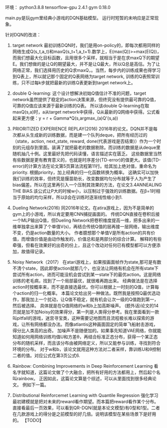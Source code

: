 环境：
python3.8.8
tensorflow-gpu 2.4.1
gym 0.18.0

main.py是玩gym里经典小游戏的DQN基础模型。
运行时短暂的未响应是正常现象。

针对DQN的改进：
1. target network
最初训练DQN时，我们是用on-policy的，即每次都用同样的网络生成Q(s_t,a_t)和maxQ(s_t+1,a_t+1).数学上，E(max(Q))>=max(E(Q))，而我们想最大化目标函数，且用很多个采样，就相当于是在求maxQ下的期望E。我们想做的是让Q的期望最大，并不是让Q最大，所以Q总是高估。为了让网络正常，我们选择用历史的Q求maxQ，。当然，每步内的训练成果也得学习到Q表上，所以就记那个固定的Q表网络为target network, 训练的Q表照常训练，只不过每k步就把最新的训练Q表更新到target network上。

2. double Q-learning:
这个设计想解决初始Q值估计不准的问题，target network虽然提供了稳定的action决策来源，但终究没有提供最可靠的Q值，可靠的Q值应该来源于最新训练的Q表。
所以该double Q-learning在取maxQ(s,a)时，a从target network中获得，Q从最新的Q网络中获得。公式看起来更方便：y = r + Gamma*Q(s,argmax_(a)Q'(s,a))

3. PRIORITIZED EXPERIENCE REPLAY(2016)
2016年的论文。DQN并不是每次都从头生成新的训练数据，而是建一个队列deque，把所有经历过的（state，action, next_state, reward, done(代表游戏是否结束)）作为一个时刻的元组存到里面。装满了就把最老的数据剔除。而训练的数据是从deque里随机抽几十例。这里最好先把代码读懂，语言描述实在匮乏。
这些数据里当然有些数据是更有教育意义的，也就是时序差分(TD-error)的值更大。该值(TD-error)的计算方法在论文第5页算法流程第11行。给其加上绝对值，重命名为priority.
根据priority，加上经典的归一化函数转换为概率。
这确实可以加快我们训练的效率，但终究是揠苗助长，改变数据均匀分布就等于人为产生了bias偏差。所以在这里再引入一个压制其效果的方法，在论文3.4ANNEALING THE BIAS.该公式让P大的时候w小，以压制过于强效的训练数据。在β=1时相当于原始的均匀采样，所以β会在训练时逐渐线性缩小到1.

4. Dueling Network(2016)
同2016年论文。在atira游戏上，因为不是简单的gym上的小游戏，所以肯定要用CNN捕捉画面的。
传统DQN直接在卷积后接一个MLP输出Q值，但Dueling Network把卷积维度提高一维，把多出来的一维单独拿出来算了个单值V(s)，再结合传统Q值的层再接一层网络，输出维度不变，仍是action数量的大小。
作者臆想那个单值V是所有action的共有价值，而增值价值是由动作触发的，价值总和是两部分的综合计算。
解释的有些牵强，但看在效果好的出奇的份上，且这个改动对任何已有模型都可以方便添加，故值得记录。

5. Noisy Network（2017）
在atari游戏上，如果按画面帧作为state,那可是有数不清个state，因此即使action就那几个，也没法让网络有机会在所有state下尝试所有action，进而可能没机会尝试到某一state下的最优action。这是网络训练的老毛病，找到了一个局部最优，就很难再跑出来。
经典做法是在选择action时按概率来，而不是直接选最优。你可以根据上一时刻的Q值，计算每个action的归一化概率。
本篇论文给出另一种做法。既然我是按照Q最优选动作，那我加上一个扰动，让Q值不稳定，就有机会让次一级的Q值跑到第一，然后被选择。
具体就是在Q值网络的w和b上加高斯噪声。
(题外话)论文的14页就是加不加Noisy的效果得分，第一列是人类得分参考。我在里面看到一款叫pitfall的游戏，迷宫寻宝类，这种需要记地图而且流程极长难以探索的游戏，让所有网络都没办法。而像atlantis这种画面固定的简单飞船射击游戏，得分比人类高的出奇。
加噪声不是随便加的。如果事先知道VAE网络，你就能知道如何用网络训练均值U和方差θ，再结合标准正态分布，获得一个某正态分布的随机采样，而且该分布由被网络定义，所以又能参与训练，寻找到符合环境的分布。
对于w和b，该论文就用这种方法对二者采样，靠训练U和θ控制二者的值。对应公式在第3页公式6.

6. Rainbow: Combining Improvements in Deep Reinforcement Learning
看名字就知道，这篇论文做了个大融合，把所有好用的方法都用上，然后起个名叫rainbow。
正因如此，这篇论文算是个综述，可以从里面找到很多经典论文。
例如下一篇。

7. Distributional Reinforcemet Learning with Quantile Regression
强化学习最初建模就是把对未来的reward看作期望。而本篇把reward看作某个分布。
直接看最后一页效果，可以看到QR-DQN(就是本论文模型)有0型和1型。二者在几款游戏上的得分是之前模型的好几倍。说明该模型在某些场景下是好用的。
【TODO】
